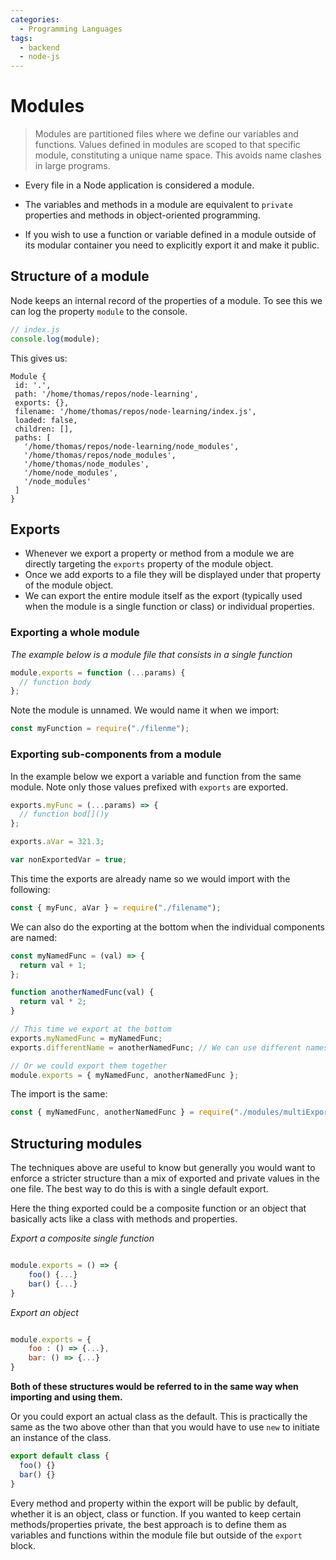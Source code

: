 ```yaml
---
categories:
  - Programming Languages
tags:
  - backend
  - node-js
---
```


# Modules

> Modules are partitioned files where we define our variables and functions.
> Values defined in modules are scoped to that specific module, constituting a
> unique name space. This avoids name clashes in large programs.

- Every file in a Node application is considered a module.

- The variables and methods in a module are equivalent to `private` properties
  and methods in object-oriented programming.

- If you wish to use a function or variable defined in a module outside of its
  modular container you need to explicitly export it and make it public.

## Structure of a module

Node keeps an internal record of the properties of a module. To see this we can
log the property `module` to the console.

```js
// index.js
console.log(module);
```

This gives us:

```plaintext
Module {
 id: '.',
 path: '/home/thomas/repos/node-learning',
 exports: {},
 filename: '/home/thomas/repos/node-learning/index.js',
 loaded: false,
 children: [],
 paths: [
   '/home/thomas/repos/node-learning/node_modules',
   '/home/thomas/repos/node_modules',
   '/home/thomas/node_modules',
   '/home/node_modules',
   '/node_modules'
 ]
}
```

## Exports

- Whenever we export a property or method from a module we are directly
  targeting the `exports` property of the module object.
- Once we add exports to a file they will be displayed under that property of
  the module object.
- We can export the entire module itself as the export (typically used when the
  module is a single function or class) or individual properties.

### Exporting a whole module

_The example below is a module file that consists in a single function_

```js
module.exports = function (...params) {
  // function body
};
```

Note the module is unnamed. We would name it when we import:

```js
const myFunction = require("./filenme");
```

### Exporting sub-components from a module

In the example below we export a variable and function from the same module.
Note only those values prefixed with `exports` are exported.

```js
exports.myFunc = (...params) => {
  // function bod[]()y
};

exports.aVar = 321.3;

var nonExportedVar = true;
```

This time the exports are already name so we would import with the following:

```js
const { myFunc, aVar } = require("./filename");
```

We can also do the exporting at the bottom when the individual components are
named:

```js
const myNamedFunc = (val) => {
  return val + 1;
};

function anotherNamedFunc(val) {
  return val * 2;
}

// This time we export at the bottom
exports.myNamedFunc = myNamedFunc;
exports.differentName = anotherNamedFunc; // We can use different names

// Or we could export them together
module.exports = { myNamedFunc, anotherNamedFunc };
```

The import is the same:

```js
const { myNamedFunc, anotherNamedFunc } = require("./modules/multiExports");
```

## Structuring modules

The techniques above are useful to know but generally you would want to enforce
a stricter structure than a mix of exported and private values in the one file.
The best way to do this is with a single default export.

Here the thing exported could be a composite function or an object that
basically acts like a class with methods and properties.

_Export a composite single function_

```js

module.exports = () => {
	foo() {...}
	bar() {...}
}
```

_Export an object_

```js

module.exports = {
	foo : () => {...},
    bar: () => {...}
}
```

**Both of these structures would be referred to in the same way when importing
and using them.**

Or you could export an actual class as the default. This is practically the same
as the two above other than that you would have to use `new` to initiate an
instance of the class.

```js
export default class {
  foo() {}
  bar() {}
}
```

Every method and property within the export will be public by default, whether
it is an object, class or function. If you wanted to keep certain
methods/properties private, the best approach is to define them as variables and
functions within the module file but outside of the `export` block.
